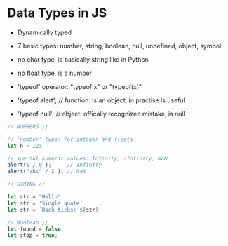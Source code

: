 # Data Types in JS

- Dynamically typed
- 7 basic types: number, string, boolean, null, undefined, object, symbol

- no char type, is basically string like in Python
- no float type, is a number

- 'typeof' operator: "typeof x" or "typeof(x)"
- 'typeof alert'; // function: is an object, in practise is useful
- 'typeof null';  // object: offically recognized mistake, is null


```javascript
// NUMBERS //

// 'number' type: for integer and floats
let n = 123

// special numeric values: Infinity, -Infinity, NaN
alert(1 / 0 );     // Infinity
alert("abc" / 2 ); // NaN

// STRING //

let str = "Hello"
let str = 'Single quote'
let str = `Back ticks: ${str}`

// Boolean //
let found = false;
let stop = true;
```
